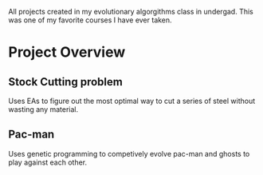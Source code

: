All projects created in my evolutionary algorgithms class in undergad. This was one of my favorite courses I have ever taken. 

# Project Overview

## Stock Cutting problem
Uses EAs to figure out the most optimal way to cut a series of steel without wasting any material.

## Pac-man
Uses genetic programming to competively evolve pac-man and ghosts to play against each other.

